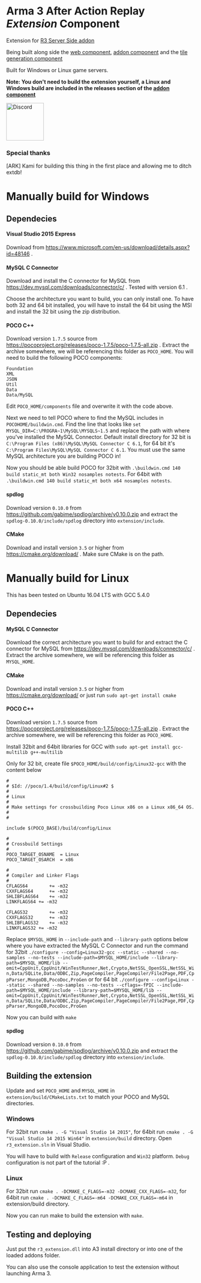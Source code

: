 
# Arma 3 After Action Replay *Extension* Component

Extension for [R3 Server Side addon](https://github.com/alexcroox/R3/)

Being built along side the [web component](https://github.com/alexcroox/R3-Web), [addon component](https://github.com/alexcroox/R3) and the [tile generation component](https://titanmods.xyz/r3/tiler/)

Built for Windows or Linux game servers.

**Note: You don't need to build the extension yourself, a Linux and Windows build are included in the releases section of the [addon component](https://github.com/alexcroox/R3/releases)**

<a href="https://discord.gg/qcE3dRP">
    <img width="100" src="http://i0.kym-cdn.com/photos/images/original/001/243/213/52a.png" alt="Discord">
</a>

### Special thanks

[ARK] Kami for building this thing in the first place and allowing me to ditch extdb!

# Manually build for Windows

## Dependecies

#### Visual Studio 2015 Express
Download from https://www.microsoft.com/en-us/download/details.aspx?id=48146 .

#### MySQL C Connector
Download and install the C connector for MySQL from https://dev.mysql.com/downloads/connector/c/ .
Tested with version 6.1 .

Choose the architecture you want to build, you can only install one. To have both 32 and 64 bit
installed, you will have to install the 64 bit using the MSI and install the 32 bit using the zip
distribution.


#### POCO C++
Download version `1.7.5` source from https://pocoproject.org/releases/poco-1.7.5/poco-1.7.5-all.zip .
Extract the archive somewhere, we will be referencing this folder as `POCO_HOME`.
You will need to build the following POCO components:
```
Foundation
XML
JSON
Util
Data
Data/MySQL
```
Edit `POCO_HOME/components` file and overwrite it with the code above.

Next we need to tell POCO where to find the MySQL includes in `POCOHOME/buildwin.cmd`. Find the
line that looks like `set MYSQL_DIR=C:\PROGRA~1\MySQL\MYSQLS~1.5` and replace the path with
where you've installed the MySQL Connector. Default install directory
for 32 bit is `C:\Program Files (x86)\MySQL\MySQL Connector C 6.1`,
for 64 bit it's `C:\Program Files\MySQL\MySQL Connector C 6.1`.
You must use the same MySQL architecture you are building POCO in!

Now you should be able build POCO for 32bit with `.\buildwin.cmd 140 build static_mt both Win32 nosamples notests`.
For 64bit with `.\buildwin.cmd 140 build static_mt both x64 nosamples notests`.


#### spdlog
Download version `0.10.0` from https://github.com/gabime/spdlog/archive/v0.10.0.zip and
extract the `spdlog-0.10.0/include/spdlog` directory into `extension/include`.


#### CMake
Download and install version `3.5` or higher from https://cmake.org/download/ . Make sure
CMake is on the path.




# Manually build for Linux

This has been tested on Ubuntu 16.04 LTS with GCC 5.4.0

## Dependecies

#### MySQL C Connector
Download the correct architecture you want to build for and extract the C connector for MySQL from https://dev.mysql.com/downloads/connector/c/ .
Extract the archive somewhere, we will be referencing this folder as `MYSQL_HOME`.


#### CMake
Download and install version `3.5` or higher from https://cmake.org/download/ or just run `sudo apt-get install cmake`

#### POCO C++
Download version `1.7.5` source from https://pocoproject.org/releases/poco-1.7.5/poco-1.7.5-all.zip .
Extract the archive somewhere, we will be referencing this folder as `POCO_HOME`.

Install 32bit and 64bit libraries for GCC with `sudo apt-get install gcc-multilib g++-multilib`

Only for 32 bit, create file `$POCO_HOME/build/config/Linux32-gcc` with the content below
```
#
# $Id: //poco/1.4/build/config/Linux#2 $
#
# Linux
#
# Make settings for crossbuilding Poco Linux x86 on a Linux x86_64 OS.
#
#

include $(POCO_BASE)/build/config/Linux

#
# Crossbuild Settings
#
POCO_TARGET_OSNAME  = Linux
POCO_TARGET_OSARCH  = x86

#
# Compiler and Linker Flags
#
CFLAGS64        += -m32
CXXFLAGS64      += -m32
SHLIBFLAGS64    += -m32
LINKFLAGS64 += -m32

CFLAGS32        += -m32
CXXFLAGS32      += -m32
SHLIBFLAGS32    += -m32
LINKFLAGS32 += -m32
```

Replace `$MYSQL_HOME` in `--include-path` and `--library-path` options below where you have extracted the MySQL C Connector
and run the command for 32bit
`./configure --config=Linux32-gcc --static --shared --no-samples --no-tests --include-path=$MYSQL_HOME/include --library-path=$MYSQL_HOME/lib --omit=CppUnit,CppUnit/WinTestRunner,Net,Crypto,NetSSL_OpenSSL,NetSSL_Win,Data/SQLite,Data/ODBC,Zip,PageCompiler,PageCompiler/File2Page,PDF,CppParser,MongoDB,PocoDoc,ProGen`
or for 64 bit
`./configure --config=Linux --static --shared --no-samples --no-tests --cflags=-fPIC --include-path=$MYSQL_HOME/include --library-path=$MYSQL_HOME/lib --omit=CppUnit,CppUnit/WinTestRunner,Net,Crypto,NetSSL_OpenSSL,NetSSL_Win,Data/SQLite,Data/ODBC,Zip,PageCompiler,PageCompiler/File2Page,PDF,CppParser,MongoDB,PocoDoc,ProGen`

Now you can build with `make`


#### spdlog
Download version `0.10.0` from https://github.com/gabime/spdlog/archive/v0.10.0.zip and
extract the `spdlog-0.10.0/include/spdlog` directory into `extension/include`.



## Building the extension

Update and set `POCO_HOME` and `MYSQL_HOME` in `extension/build/CMakeLists.txt` to match your POCO and MySQL directories.

### Windows

For 32bit run `cmake . -G "Visual Studio 14 2015"`, for 64bit run `cmake . -G "Visual Studio 14 2015 Win64"`
in `extension/build` directory. Open `r3_extension.sln` in Visual Studio.

You will have to build with `Release` configuration and `Win32` platform. `Debug` configuration
is not part of the tutorial :P .

### Linux

For 32bit run `cmake . -DCMAKE_C_FLAGS=-m32 -DCMAKE_CXX_FLAGS=-m32`,
for 64bit run `cmake . -DCMAKE_C_FLAGS=-m64 -DCMAKE_CXX_FLAGS=-m64` in extension/build directory.

Now you can run make to build the extension with `make`.



## Testing and deploying
Just put the `r3_extension.dll` into A3 install directory or into one of the loaded addons folder.

You can also use the console application to test the extension without launching Arma 3.
